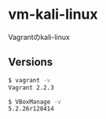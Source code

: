 # vm-kali-linux
Vagrantのkali-linux

## Versions

```bash
$ vagrant -v
Vagrant 2.2.3

$ VBoxManage -v
5.2.26r128414
```
